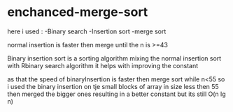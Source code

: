 # enchanced-merge-sort
here i used :
  -Binary search 
  -Insertion sort
  -merge sort

 normal insertion is faster then merge until the n is >=43

 Binary insertion sort is a sorting algorithm mixing the normal insertion sort with Rbinary search algorithm 
 it helps with improving the constant 
 
 as that the speed of binaryInsertion is faster then merge sort while n<55 
 so i used the binary insertion on tje small blocks of array in size less then 55 then merged the bigger ones 
 resulting in a better constant but its still O(n lg n)
 
